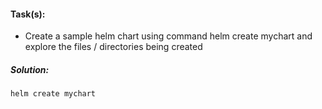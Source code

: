 #### Task(s):
- Create a sample helm chart using command helm create mychart and explore the files / directories being created

##### Solution:

```
helm create mychart
```
